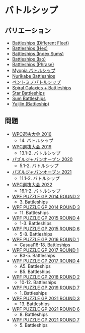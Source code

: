 # バトルシップ

## バリエーション
- [Battleships (Different Fleet)](battleships_differentfleet.md)
- [Battleships (Hex)](battleships_hex.md)
- [Battleships (Index Sums)](battleships_indexsums.md)
- [Battleships (Iso)](battleships_iso.md)
- [Battleships (Phrase)](battleships_phrase.md)
- [Myopia バトルシップ](myopia_battleships.md)
- [Nurikabe Battleships](nurikabe_battleships.md)
- [ペントミノバトルシップ](pentomino_battleships.md)
- [Spiral Galaxies + Battleships](spiralgalaxies_battleships.md)
- [Star Battleships](star_battleships.md)
- [Sum Battleships](sum_battleships.md)
- [Yajilin (Battleship)](yajilin_battleships.md)

## 問題
- [WPC選抜大会 2016](../questions/jwpc2016.md)
	- 14\. バトルシップ
- [WPC選抜大会 2019](../questions/jwpc2019.md)
	- 13.1-2. バトルシップ
- [パズルジャパンオープン 2020](../questions/jwpc2020.md)
	- 5.1-2. バトルシップ
- [パズルジャパンオープン 2021](../questions/jwpc2021.md)
	- 11.1-2. バトルシップ
- [WPC選抜大会 2022](../questions/jwpc2022.md)
	- 16.1-2. バトルシップ
- [WPF PUZZLE GP 2014 ROUND 2](../questions/wpfpgp2014_2.md)
	- 3\. Battleships
- [WPF PUZZLE GP 2014 ROUND 3](../questions/wpfpgp2014_3.md)
	- 11\. Battleships
- [WPF PUZZLE GP 2015 ROUND 4](../questions/wpfpgp2015_4.md)
	- 1-3. Battleships
- [WPF PUZZLE GP 2015 ROUND 6](../questions/wpfpgp2015_6.md)
	- 5-8. Battleships
- [WPF PUZZLE GP 2016 ROUND 1](../questions/wpfpgp2016_1.md)
	- Casual16-18. Battleships
- [WPF PUZZLE GP 2017 ROUND 1](../questions/wpfpgp2017_1.md)
	- B3-5. Battleships
- [WPF PUZZLE GP 2017 ROUND 4](../questions/wpfpgp2017_4.md)
	- A5. Battleships
	- B5. Battleships
- [WPF PUZZLE GP 2018 ROUND 2](../questions/wpfpgp2018_2.md)
	- 10-12. Battleships
- [WPF PUZZLE GP 2019 ROUND 7](../questions/wpfpgp2019_7.md)
	- 1\. Battleships
- [WPF PUZZLE GP 2021 ROUND 3](../questions/wpfpgp2021_3.md)
	- 13\. Battleships
- [WPF PUZZLE GP 2021 ROUND 6](../questions/wpfpgp2021_6.md)
	- 8\. Battleships
- [WPF PUZZLE GP 2021 ROUND 7](../questions/wpfpgp2021_7.md)
	- 5\. Battleships
